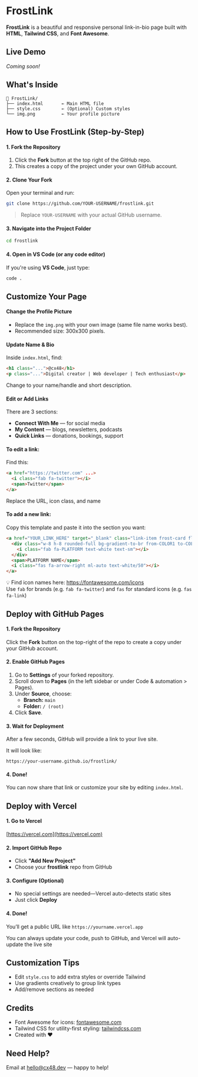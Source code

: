 # FrostLink

**FrostLink** is a beautiful and responsive personal link-in-bio page built with **HTML**, **Tailwind CSS**, and **Font Awesome**.  

## Live Demo

*Coming soon!*

## What's Inside

```
📁 FrostLink/
├── index.html       ← Main HTML file
├── style.css        ← (Optional) Custom styles
└── img.png          ← Your profile picture
```

## How to Use FrostLink (Step-by-Step)

#### 1. **Fork the Repository**

1. Click the **Fork** button at the top right of the GitHub repo.
2. This creates a copy of the project under your own GitHub account.

#### 2. **Clone Your Fork**

Open your terminal and run:

```bash
git clone https://github.com/YOUR-USERNAME/frostlink.git
```

> Replace `YOUR-USERNAME` with your actual GitHub username.

#### 3. **Navigate into the Project Folder**

```bash
cd frostlink
```

#### 4. **Open in VS Code (or any code editor)**

If you're using **VS Code**, just type:

```bash
code .
```

## Customize Your Page

#### Change the Profile Picture

- Replace the `img.png` with your own image (same file name works best).
- Recommended size: 300x300 pixels.

#### Update Name & Bio

Inside `index.html`, find:

```html
<h1 class="...">@cx48</h1>
<p class="...">Digital creator | Web developer | Tech enthusiast</p>
```

Change to your name/handle and short description.

#### Edit or Add Links

There are 3 sections:

- **Connect With Me** — for social media
- **My Content** — blogs, newsletters, podcasts
- **Quick Links** — donations, bookings, support

#### To edit a link:
Find this:

```html
<a href="https://twitter.com" ...>
  <i class="fab fa-twitter"></i>
  <span>Twitter</span>
</a>
```

Replace the URL, icon class, and name

#### To add a new link:
Copy this template and paste it into the section you want:

```html
<a href="YOUR_LINK_HERE" target="_blank" class="link-item frost-card flex items-center p-4 rounded-xl">
  <div class="w-8 h-8 rounded-full bg-gradient-to-br from-COLOR1 to-COLOR2 flex items-center justify-center mr-3">
    <i class="fab fa-PLATFORM text-white text-sm"></i>
  </div>
  <span>PLATFORM NAME</span>
  <i class="fas fa-arrow-right ml-auto text-white/50"></i>
</a>
```

💡 Find icon names here: https://fontawesome.com/icons  
Use `fab` for brands (e.g. `fab fa-twitter`) and `fas` for standard icons (e.g. `fas fa-link`)

## Deploy with GitHub Pages

#### 1. **Fork the Repository**

Click the **Fork** button on the top-right of the repo to create a copy under your GitHub account.

#### 2. **Enable GitHub Pages**

1. Go to **Settings** of your forked repository.
2. Scroll down to **Pages** (in the left sidebar or under Code & automation > Pages).
3. Under **Source**, choose:
   - **Branch:** `main`
   - **Folder:** `/ (root)`
4. Click **Save**.

#### 3. **Wait for Deployment**

After a few seconds, GitHub will provide a link to your live site.

It will look like:
```
https://your-username.github.io/frostlink/
```

#### 4. **Done!**

You can now share that link or customize your site by editing `index.html`.

## Deploy with Vercel

#### 1. **Go to Vercel**  

[https://vercel.com](https://vercel.com)

#### 2. **Import GitHub Repo**

- Click **"Add New Project"**
- Choose your **frostlink** repo from GitHub

#### 3. **Configure (Optional)**

- No special settings are needed—Vercel auto-detects static sites
- Just click **Deploy**

#### 4. **Done!**

You’ll get a public URL like `https://yourname.vercel.app`

You can always update your code, push to GitHub, and Vercel will auto-update the live site

## Customization Tips

- Edit `style.css` to add extra styles or override Tailwind
- Use gradients creatively to group link types
- Add/remove sections as needed

## Credits

- Font Awesome for icons: [fontawesome.com](https://fontawesome.com/)
- Tailwind CSS for utility-first styling: [tailwindcss.com](https://tailwindcss.com/)
- Created with ❤️ 

## Need Help?

Email at [hello@cx48.dev](mailto:hello@cx48.dev) — happy to help!
